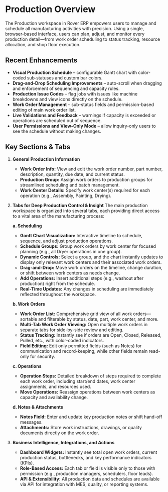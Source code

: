 # Production Overview

<PageHeader />

The Production workspace in Rover ERP empowers users to manage and schedule all manufacturing activities with precision. Using a single, browser-based interface, users can plan, adjust, and monitor every production detail—from work order scheduling to status tracking, resource allocation, and shop floor execution.

## Recent Enhancements

- **Visual Production Schedule** – configurable Gantt chart with color-coded sub‑statuses and custom bar colors.
- **Drag-and-Drop Scheduling Improvements** – auto-scroll when dragging and enforcement of sequencing and capacity rules.
- **Production Issue Codes** – flag jobs with issues like machine breakdowns and view icons directly on the schedule.
- **Work Order Management** – sub-status fields and permission-based editing of main work order list.
- **Live Validations and Feedback** – warnings if capacity is exceeded or operations are scheduled out of sequence.
- **User Permissions and View-Only Mode** – allow inquiry-only users to see the schedule without making changes.

## Key Sections & Tabs

1. **General Production Information**
   - **Work Order Info:** View and edit the work order number, part number, description, quantity, due date, and current status.
   - **Production Group:** Assign work orders to production groups for streamlined scheduling and batch management.
   - **Work Center Details:** Specify work center(s) required for each operation (e.g., Assembly, Painting, Drying).

2. **Tabs for Deep Production Control & Insight**
   The main production workspace is organized into several tabs, each providing direct access to a vital area of the manufacturing process:

   **a. Scheduling**
   - **Gantt Chart Visualization:** Interactive timeline to schedule, sequence, and adjust production operations.
   - **Schedule Groups:** Group work orders by work center for focused planning (e.g., all Dryer operations in one group).
   - **Dynamic Controls:** Select a group, and the chart instantly updates to display only relevant work centers and their associated work orders.
   - **Drag-and-Drop:** Move work orders on the timeline, change duration, or shift between work centers as needs change.
   - **Add Operations:** Insert additional steps (e.g., washout after production) right from the schedule.
   - **Real-Time Updates:** Any changes in scheduling are immediately reflected throughout the workspace.

   **b. Work Orders**
   - **Work Order List:** Comprehensive grid view of all work orders—sortable and filterable by status, date, part, work center, and more.
   - **Multi-Tab Work Order Viewing:** Open multiple work orders in separate tabs for side-by-side review and editing.
   - **Status Tracking:** Instantly see if orders are Open, Closed, Released, Pulled, etc., with color-coded indicators.
   - **Field Editing:** Edit only permitted fields (such as Notes) for communication and record-keeping, while other fields remain read-only for security.

   **c. Operations**
   - **Operation Steps:** Detailed breakdown of steps required to complete each work order, including start/end dates, work center assignments, and resources used.
   - **Move Operations:** Reassign operations between work centers as capacity and availability change.

   **d. Notes & Attachments**
   - **Notes Field:** Enter and update key production notes or shift hand-off messages.
   - **Attachments:** Store work instructions, drawings, or quality documents directly on the work order.

3. **Business Intelligence, Integrations, and Actions**
   - **Dashboard Widgets:** Instantly see total open work orders, current production status, bottlenecks, and key performance indicators (KPIs).
   - **Role-Based Access:** Each tab or field is visible only to those with permission (e.g., production managers, schedulers, floor leads).
   - **API & Extensibility:** All production data and schedules are available via API for integration with MES, quality, or reporting systems.

<PageFooter />
